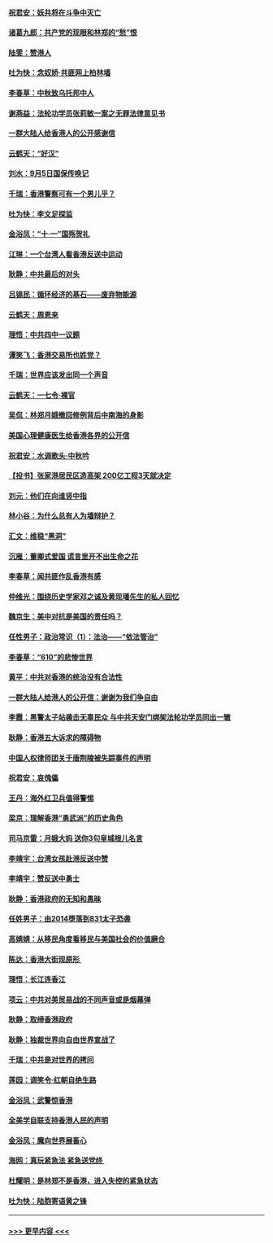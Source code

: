 #### [祝君安：妖共将在斗争中灭亡](../pages/nsc993/n11520950.md?t=09141900) 
#### [诸葛九郎：共产党的现眼和林郑的“愁”恨](../pages/nsc993/n11520625.md?t=09141900) 
#### [陆雯：赞港人](../pages/nsc993/n11520609.md?t=09141900) 
#### [吐为快：念奴娇‧共匪网上柏林墙](../pages/nsc993/n11519122.md?t=09141900) 
#### [李春草：中秋致乌托邦中人](../pages/nsc993/n11518776.md?t=09141900) 
#### [谢燕益：法轮功学员张莉敏一案之无罪法律意见书](../pages/nsc993/n11517600.md?t=09141900) 
#### [一群大陆人给香港人的公开感谢信](../pages/nsc993/n11514797.md?t=09141900) 
#### [云鹤天：“好汉”](../pages/nsc993/n11513536.md?t=09141900) 
#### [刘水：9月5日国保传唤记](../pages/nsc993/n11513460.md?t=09141900) 
#### [千瑞：香港警察可有一个男儿乎？](../pages/nsc993/n11513109.md?t=09141900) 
#### [吐为快：李文足探监](../pages/nsc993/n11509622.md?t=09141900) 
#### [金浴凤：“十‧一”国殇贺礼](../pages/nsc993/n11509593.md?t=09141900) 
#### [江琳：一个台湾人看香港反送中运动](../pages/nsc993/n11509211.md?t=09141900) 
#### [耿静：中共最后的对头](../pages/nsc993/n11508308.md?t=09141900) 
#### [吕锡民：循环经济的基石——废弃物能源](../pages/nsc993/n11508212.md?t=09141900) 
#### [云鹤天：周恩来](../pages/nsc993/n11508055.md?t=09141900) 
#### [理悟：中共四中一议题](../pages/nsc993/n11507782.md?t=09141900) 
#### [谭笑飞：香港交易所也姓党？](../pages/nsc993/n11507753.md?t=09141900) 
#### [千瑞：世界应该发出同一个声音](../pages/nsc993/n11507290.md?t=09141900) 
#### [云鹤天：一七令‧裸官](../pages/nsc993/n11507177.md?t=09141900) 
#### [吴侃：林郑月娥撤回修例背后中南海的身影](../pages/nsc993/n11506876.md?t=09141900) 
#### [美国心理健康医生给香港各界的公开信](../pages/nsc993/n11506809.md?t=09141900) 
#### [祝君安：水调歌头‧中秋吟](../pages/nsc993/n11506758.md?t=09141900) 
#### [【投书】张家港居民区造高架 200亿工程3天就决定](../pages/nsc993/n11506682.md?t=09141900) 
#### [刘元：他们在向谁竖中指](../pages/nsc993/n11505384.md?t=09141900) 
#### [林小谷：为什么总有人为墙辩护？](../pages/nsc993/n11505226.md?t=09141900) 
#### [汇文：维稳“黑洞”](../pages/nsc993/n11504347.md?t=09141900) 
#### [沉雁：董卿式爱国 谎言里开不出生命之花](../pages/nsc993/n11503215.md?t=09141900) 
#### [李春草：闻共匪作乱香港有感](../pages/nsc993/n11503072.md?t=09141900) 
#### [仲维光：围绕历史学家邓之诚及黄现璠先生的私人回忆](../pages/nsc993/n11501330.md?t=09141900) 
#### [魏京生：美中对抗是美国的责任吗？](../pages/nsc993/n11500723.md?t=09141900) 
#### [任性男子：政治常识（1）：法治——“依法管治”](../pages/nsc993/n11500791.md?t=09141900) 
#### [李春草：“610”的悲惨世界](../pages/nsc993/n11501141.md?t=09141900) 
#### [黄平：中共对香港的统治没有合法性](../pages/nsc993/n11499473.md?t=09141900) 
#### [一群大陆人给港人的公开信：谢谢为我们争自由](../pages/nsc993/n11500402.md?t=09141900) 
#### [李霞：黑警太子站袭击无辜民众 与中共天安门绑架法轮功学员同出一辙](../pages/nsc993/n11499805.md?t=09141900) 
#### [耿静：香港五大诉求的障碍物](../pages/nsc993/n11497578.md?t=09141900) 
#### [中国人权律师团关于唐荆陵被失踪事件的声明](../pages/nsc993/n11500014.md?t=09141900) 
#### [祝君安：哀傀儡](../pages/nsc993/n11499776.md?t=09141900) 
#### [王丹：海外红卫兵值得警惕](../pages/nsc993/n11498138.md?t=09141900) 
#### [梁京：理解香港“勇武派”的历史角色](../pages/nsc993/n11498006.md?t=09141900) 
#### [司马京雷：月娥大妈  送你3句皇城根儿名言](../pages/nsc993/n11497885.md?t=09141900) 
#### [李靖宇：台湾女孩赴港反送中赞](../pages/nsc993/n11497721.md?t=09141900) 
#### [李靖宇：赞反送中勇士](../pages/nsc993/n11497452.md?t=09141900) 
#### [耿静：香港政府的无知和愚昧](../pages/nsc993/n11494238.md?t=09141900) 
#### [任姓男子：由2014堕落到831太子恐袭](../pages/nsc993/n11496683.md?t=09141900) 
#### [高婧婧：从移民角度看移民与美国社会的价值磨合](../pages/nsc993/n11495757.md?t=09141900) 
#### [陈达：香港大街现原形 ](../pages/nsc993/n11495441.md?t=09141900) 
#### [理悟：长江连香江](../pages/nsc993/n11495377.md?t=09141900) 
#### [项云：中共对美贸易战的不同声音或是烟幕弹](../pages/nsc993/n11494929.md?t=09141900) 
#### [耿静：取缔香港政府](../pages/nsc993/n11494218.md?t=09141900) 
#### [耿静：独裁世界向自由世界宣战了](../pages/nsc993/n11494190.md?t=09141900) 
#### [千瑞：中共是对世界的拷问](../pages/nsc993/n11493021.md?t=09141900) 
#### [莲园：调笑令‧红朝自绝生路](../pages/nsc993/n11493011.md?t=09141900) 
#### [金浴凤：武警惊香港](../pages/nsc993/n11492994.md?t=09141900) 
#### [全美学自联支持香港人民的声明](../pages/nsc993/n11492630.md?t=09141900) 
#### [金浴凤：魔向世界展畜心](../pages/nsc993/n11492599.md?t=09141900) 
#### [海网：真玩紧急法 紧急送党终 ](../pages/nsc993/n11492535.md?t=09141900) 
#### [杜耀明：是林郑不是香港，进入失控的紧急状态](../pages/nsc993/n11491420.md?t=09141900) 
#### [吐为快：陆胞寄语黄之锋](../pages/nsc993/n11491117.md?t=09141900) 

----
#### [ >>> 更早内容 <<< ](../indexes/nsc993-earlier.md)
